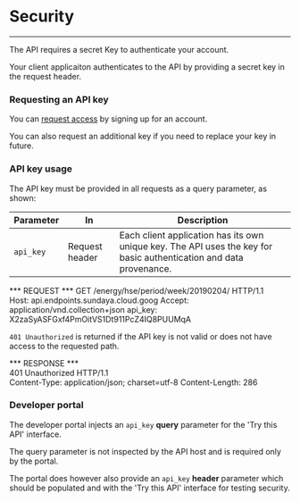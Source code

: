 # Security
---

The API requires a secret Key to authenticate your account. 

Your client applicaiton authenticates to the API by providing a secret key in the request header.

### Requesting an API key

You can [request access](mailto:admin@api.sundaya.com) by signing up for an account. 

You can also request an additional key if you need to replace your key in future.

### API key usage

The API key must be provided in all requests as a query parameter, as shown:

Parameter | In | Description
--- | --- | ---
`api_key` | Request header | Each client application has its own unique key. The API uses the key for basic authentication and data provenance. 


*** REQUEST ***	
GET /energy/hse/period/week/20190204/ HTTP/1.1	
Host: api.endpoints.sundaya.cloud.goog
Accept: application/vnd.collection+json	
api_key: X2zaSyASFGxf4PmOitVS1Dt911PcZ4IQ8PUUMqA


`401 Unauthorized` is returned if the API key is not valid or does not have access to the requested path.

*** RESPONSE ***	
401 Unauthorized HTTP/1.1	
Content-Type: application/json; charset=utf-8
Content-Length: 286

### Developer portal 

The developer portal injects an `api_key` **query** parameter for the 'Try this API' interface.

The query parameter is not inspected by the API host and is required only by the portal. 

The portal does however also provide an `api_key` **header** parameter which should be populated and with the 'Try this API' interface for testing security. 



